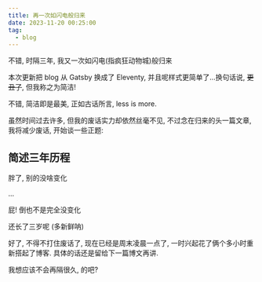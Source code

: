 ```yaml
---
title: 再一次如闪电般归来
date: 2023-11-20 00:25:00
tag:
  - blog
---
```


不错, 时隔三年, 我又一次如闪电(指疯狂动物城)般归来

本次更新把 blog 从 Gatsby 换成了 Eleventy, 并且呢样式更简单了...换句话说, ~~更丑了~~, 但我称之为简洁!

不错, 简洁即是最美, 正如古话所言, less is more.

虽然时间过去许多, 但我的废话实力却依然丝毫不见, 不过念在归来的头一篇文章, 我将减少废话, 开始谈一些正题:

## 简述三年历程

胖了, 别的没啥变化

...

屁! 倒也不是完全没变化

还长了三岁呢 (多新鲜呐)

好了, 不得不打住废话了, 现在已经是周末凌晨一点了, 一时兴起花了俩个多小时重新搭起了博客. 具体的话还是留给下一篇博文再讲.

我想应该不会再隔很久, 的吧?

